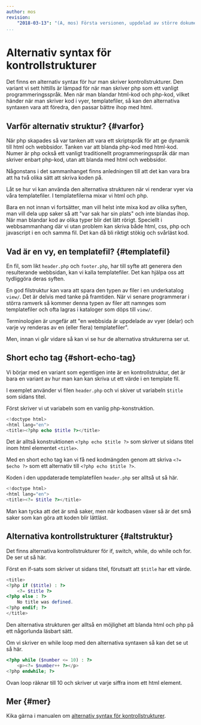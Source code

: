 ```yaml
---
author: mos
revision:
    "2018-03-13": "(A, mos) Första versionen, uppdelad av större dokument."
...
```

Alternativ syntax för kontrollstrukturer
=======================

Det finns en alternativ syntax för hur man skriver kontrollstrukturer. Den variant vi sett hittills är lämpad för när man skriver php som ett vanligt programmeringsspråk. Men när man blandar html-kod och php-kod, vilket händer när man skriver kod i vyer, templatefiler, så kan den alternativa syntaxen vara att föredra, den passar bättre ihop med html.



Varför alternativ struktur? {#varfor}
------------------------

När php skapades så var tanken att vara ett skriptspråk för att ge dynamik till html och webbsidor. Tanken var att blanda php-kod med html-kod. Numer är php också ett vanligt traditionellt programmeringsspråk där man skriver enbart php-kod, utan att blanda med html och webbsidor.

Någonstans i det sammanhanget finns anledningen till att det kan vara bra att ha två olika sätt att skriva koden på.

Låt se hur vi kan använda den alternativa strukturen när vi renderar vyer via våra templatefiler. I templatefilerna mixar vi html och php.

Bara en not innan vi fortsätter, man vill helst inte mixa kod av olika syften, man vill dela upp saker så att "var sak har sin plats" och inte blandas ihop. När man blandar kod av olika typer blir det lätt rörigt. Speciellt i webbsammanhang där vi utan problem kan skriva både html, css, php och javascript i en och samma fil. Det kan då bli riktigt stökig och svårläst kod.



Vad är en vy, en templatefil? {#templatefil}
------------------------

En fil, som likt `header.php` och `footer.php`, har till syfte att generera den resulterande webbsidan, kan vi kalla templatefiler. Det kan hjälpa oss att tydliggöra deras syften.

En god filstruktur kan vara att spara den typen av filer i en underkatalog `view/`. Det är delvis med tanke på framtiden. När vi senare programmerar i störra ramverk så kommer denna typen av filer att namnges som templatefiler och ofta lagras i kataloger som döps till `view/`.

Terminologien är ungefär att "en webbsida är uppdelade av vyer (delar) och varje vy renderas av en (eller flera) templatefiler".

Men, innan vi går vidare så kan vi se hur de alternativa strukturerna ser ut.



Short echo tag {#short-echo-tag}
------------------------

Vi börjar med en variant som egentligen inte är en kontrollstruktur, det är bara en variant av hur man kan kan skriva ut ett värde i en template fil.

I exemplet använder vi filen `header.php` och vi skiver ut variabeln `$title` som sidans titel.

Först skriver vi ut variabeln som en vanlig php-konstruktion.

```php
<!doctype html>
<html lang="en">
<title><?php echo $title ?></title>
```

Det är alltså konstruktionen `<?php echo $title ?>` som skriver ut sidans titel inom html elementet `<title>`.

Med en short echo tag kan vi få ned kodmängden genom att skriva `<?= $echo ?>` som ett alternativ till `<?php echo $title ?>`.

Koden i den uppdaterade templatefilen `header.php` ser alltså ut så här.

```php
<!doctype html>
<html lang="en">
<title><?= $title ?></title>
```

Man kan tycka att det är små saker, men när kodbasen växer så är det små saker som kan göra att koden blir lättläst.



Alternativa kontrollstrukturer {#altstruktur}
------------------------

Det finns alternativa kontrollstrukturer för if, switch, while, do while och for. De ser ut så här.

Först en if-sats som skriver ut sidans titel, förutsatt att `$title` har ett värde.

```php
<title>
<?php if ($title) : ?>
    <?= $title ?>
<?php else : ?>
    No title was defined.
<?php endif; ?>
</title>
```

Den alternativa strukturen ger alltså en möjlighet att blanda html och php på ett någorlunda läsbart sätt.

Om vi skriver en while loop med den alternativa syntaxen så kan det se ut så här.

```php
<?php while ($number <= 10) : ?>
    <p><?= $number++ ?></p>
<?php endwhile; ?>
```

Ovan loop räknar till 10 och skriver ut varje siffra inom ett html element.



Mer {#mer}
------------------------

Kika gärna i manualen om [alternativ syntax för kontrollstrukturer](http://php.net/manual/en/control-structures.alternative-syntax.php).
